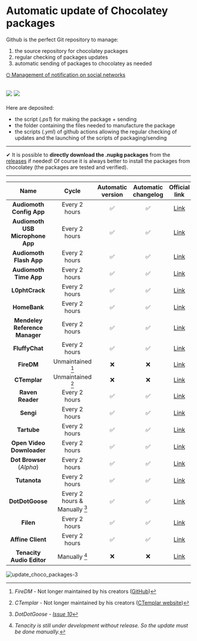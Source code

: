 # Automatic update of Chocolatey packages

Github is the perfect Git repository to manage:

1. the source repository for chocolatey packages
2. regular checking of packages updates
3. automatic sending of packages to chocolatey as needed

[⏻ Management of notification on social networks](https://adrisupport.000webhostapp.com/UCP/)

<a href="https://twitter.com/up_choco_pack"><img src="https://img.shields.io/badge/Twitter-update__choco__packages-blue?style=flat-square&amp;logo=twitter"/></a> <a rel="me" href="https://piaille.fr/web/@update_choco_packages"><img src="https://img.shields.io/badge/Mastodon-update__choco__packages-blue?style=flat-square&amp;logo=mastodon"/></a>
---

Here are deposited:

* the script (*.ps1*) for making the package + sending
* the folder containing the files needed to manufacture the package
* the scripts (*.yml*) of github actions allowing the regular checking of updates and the launching of the scripts of packaging/sending

---

✔ It is possible to **directly download the .nupkg packages** from the [releases](https://github.com/A-d-r-i/update_choco_package/releases) if needed! Of course it is always better to install the packages from chocolatey (the packages are tested and verified).

---
| Name | Cycle | Automatic version | Automatic changelog | Official link | Chocolatey link |
|:---:|:---:|:---:|:---:|:---:|:---:|
|**Audiomoth Config App**|Every 2 hours|✅|✅|[Link](https://www.openacousticdevices.info/applications)|[Link](https://community.chocolatey.org/packages/audiomoth-config)|
|**Audiomoth USB Microphone App**|Every 2 hours|✅|✅|[Link](https://www.openacousticdevices.info/applications)|[Link](https://community.chocolatey.org/packages/audiomoth-usb)|
|**Audiomoth Flash App**|Every 2 hours|✅|✅|[Link](https://www.openacousticdevices.info/applications)|[Link](https://community.chocolatey.org/packages/audiomoth-flash)|
|**Audiomoth Time App**|Every 2 hours|✅|✅|[Link](https://www.openacousticdevices.info/applications)|[Link](https://community.chocolatey.org/packages/audiomoth-time)|
|**L0phtCrack**|Every 2 hours|✅|✅|[Link](https://l0phtcrack.gitlab.io/)|[Link](https://community.chocolatey.org/packages/l0phtcrack)|
|**HomeBank**|Every 2 hours|✅|✅|[Link](homebank.free.fr)|[Link](https://community.chocolatey.org/packages/homebank)|
|**Mendeley Reference Manager**|Every 2 hours|✅|✅|[Link](https://www.mendeley.com/reference-management/reference-manager)|[Link](https://community.chocolatey.org/packages/mendeley-reference-manager)|
|**FluffyChat**|Every 2 hours|✅|✅|[Link](https://fluffychat.im/)|[Link](https://community.chocolatey.org/packages/fluffychat)|
|**FireDM**|Unmaintained [^1]|❌|❌|[Link](https://github.com/firedm)|[Link](https://community.chocolatey.org/packages/firedm)|
|**CTemplar**|Unmaintained [^2]|❌|❌|[Link](https://ctemplar.com)|[Link](https://community.chocolatey.org/packages/ctemplar)|
|**Raven Reader**|Every 2 hours|✅|✅|[Link](https://ravenreader.app)|[Link](https://community.chocolatey.org/packages/raven)|
|**Sengi**|Every 2 hours|✅|✅|[Link](https://nicolasconstant.github.io/sengi)|[Link](https://community.chocolatey.org/packages/sengi)|
|**Tartube**|Every 2 hours|✅|✅|[Link](https://tartube.sourceforge.io)|[Link](https://community.chocolatey.org/packages/tartube)|
|**Open Video Downloader**|Every 2 hours|✅|✅|[Link](https://jely2002.github.io/youtube-dl-gui/)|[Link](https://community.chocolatey.org/packages/open-video-downloader)|
|**Dot Browser** (*Alpha*)|Every 2 hours|✅|✅|[Link](https://www.dothq.co/)|[Link](https://community.chocolatey.org/packages/dotbrowser)|
|**Tutanota**|Every 2 hours|✅|✅|[Link](https://tutanota.com)|[Link](https://community.chocolatey.org/packages/tutanota)|
|**DotDotGoose**|Every 2 hours & Manually [^3]|✅|✅|[Link](https://biodiversityinformatics.amnh.org/open_source/dotdotgoose/)|[Link](https://community.chocolatey.org/packages/dotdotgoose)|
|**Filen**|Every 2 hours|✅|✅|[Link](https://filen.io/)|[Link](https://community.chocolatey.org/packages/filen)|
|**Affine Client**|Every 2 hours|✅|✅|[Link](affine.pro)|[Link](https://community.chocolatey.org/packages/affine-client)|
|**Tenacity Audio Editor**|Manually [^4]|❌|❌|[Link](https://tenacityaudio.org)|[Link](https://community.chocolatey.org/packages/tenacity)|

[^1]: *FireDM* - Not longer maintained by his creators ([GitHub](https://github.com/firedm))
[^2]: *CTemplar* - Not longer maintained by his creators ([CTemplar website](https://ctemplar.com/ctemplar-is-shutting-down/))
[^3]: *DotDotGoose - [Issue 10](https://github.com/A-d-r-i/update_choco_package/issues/10)*  
[^4]: *Tenacity is still under development without release. So the update must be done manually.*

![update_choco_packages-3](https://user-images.githubusercontent.com/27277698/134149155-45a89285-542a-4bc8-a9d3-83ce57dc5fe9.png)
